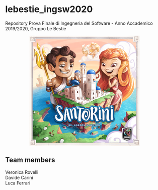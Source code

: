 # lebestie_ingsw2020
Repository Prova Finale di Ingegneria del Software - Anno Accademico 2019/2020, Gruppo Le Bestie
<p align="center">
  <img src="./resources/SantoriniBoardGame1.png" width="350" alt="accessibility text">
</p>

## Team members
<p>
Veronica Rovelli <br>
Davide Carini <br>
Luca Ferrari <br>
</p>
